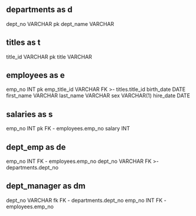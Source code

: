 departments as d
---
dept_no VARCHAR pk
dept_name VARCHAR


titles as t
---
title_id VARCHAR pk
title VARCHAR


employees as e
---
emp_no INT pk
emp_title_id VARCHAR FK >- titles.title_id
birth_date DATE
first_name VARCHAR
last_name VARCHAR
sex VARCHAR(1)
hire_date DATE


salaries as s
---
emp_no INT pk FK - employees.emp_no
salary INT


dept_emp as de
---
emp_no INT FK - employees.emp_no
dept_no VARCHAR FK >- departments.dept_no


dept_manager as dm
---
dept_no VARCHAR fk FK - departments.dept_no
emp_no INT FK - employees.emp_no

